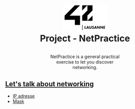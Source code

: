 <h1 align="center">
    <img alt="42Lausanne" title="42Lausanne" src="https://github.com/MarJC5/42/blob/main/42_logo.svg" width="140"> </br>
    Project - NetPractice
    <h4 align="center" style="width: 50%; margin: 2rem auto; font-weight: normal;"> 
    NetPractice is a general practical exercise to let you discover networking.
    </h4>
</h1>

## [Let's talk about networking](./doc/Summary.md)

- [IP adresse](/doc/ip-adresse.md)
- [Mask](/doc/mask.md)
